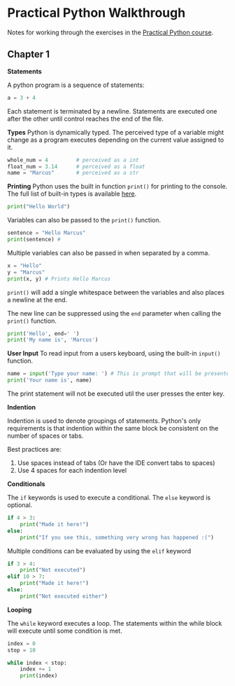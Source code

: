 # Practical Python Walkthrough

Notes for working through the exercises in the [Practical Python course](https://dabeaz-course.github.io/practical-python/).


## Chapter 1

**Statements**

A python program is a sequence of statements:

```python
a = 3 + 4
```

Each statement is terminated by a newline. 
Statements are executed one after the other until control reaches the end of the file.

**Types**
Python is dynamically typed. 
The perceived type of a variable might change as a program executes depending on the current value assigned to it.

```python
whole_num = 4         # perceived as a int
float_num = 3.14      # perceived as a float
name = "Marcus"       # perceived as a str
```

**Printing**
Python uses the built in function `print()` for printing to the console. 
The full list of built-in types is available [here](https://docs.python.org/3/library/functions.html#built-in-functions).

```python
print("Hello World")
```

Variables can also be passed to the `print()` function.

```python
sentence = "Hello Marcus"
print(sentence) # 
```

Multiple variables can also be passed in when separated by a comma.

```python
x = "Hello"
y = "Marcus"
print(x, y) # Prints Hello Marcus
```

`print()` will add a single whitespace between the variables and also places a newline at the end.

The new line can be suppressed using the `end` parameter when calling the `print()` function.

```python
print('Hello', end=' ')
print('My name is', 'Marcus')
```

**User Input**
To read input from a users keyboard, using the built-in `input()` function.

```python
name = input('Type your name: ') # This is prompt that will be presented to the user
print('Your name is', name)
```

The print statement will not be executed util the user presses the enter key.

**Indention**

Indention is used to denote groupings of statements. 
Python's only requirements is that indention within the same block be consistent on the number of spaces or tabs.

Best practices are:
1. Use spaces instead of tabs (Or have the IDE convert tabs to spaces)
2. Use 4 spaces for each indention level


**Conditionals**

The `if` keywords is used to execute a conditional.
The `else` keyword is optional.

```python
if 4 > 3:
    print("Made it here!")
else:
    print("If you see this, something very wrong has happened :(")
```

Multiple conditions can be evaluated by using the `elif` keyword

```python
if 3 > 4:
    print("Not executed")
elif 10 > 7:
    print("Made it here!")
else:
    print("Not executed either")
```

**Looping**

The `while` keyword executes a loop. 
The statements within the while block will execute until some condition is met.

```python
index = 0
stop = 10

while index < stop:
    index += 1
    print(index)
```
